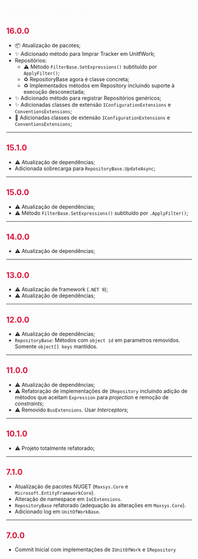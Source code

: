 # Maxsys.Core.Data

## 16.0.0
* :package: Atualização de pacotes;
* :sparkles: Adicionado método para limprar Tracker em UnitfWork;
* Repositórios:
	* :warning: Método `FilterBase.SetExpressions()` subtituído por `ApplyFilter()`;
	* :recycle: RepositoryBase agora é classe concreta;
	* :recycle: Implementados métodos em Repository incluindo suporte à execução desconectada;
* :sparkles: Adicionado método para registrar Repositórios genéricos;
* :sparkles: Adicionadas classes de extensão `IConfigurationExtensions` e `ConventionsExtensions`;
* :triangular_flag_on_post: Adicionadas classes de extensão `IConfigurationExtensions` e `ConventionsExtensions`;

---
## 15.1.0
* :warning: Atualização de dependências;
* Adicionada sobrecarga para `RepositoryBase.UpdateAsync`;

---
## 15.0.0
* :warning: Atualização de dependências;
* :warning: Método `FilterBase.SetExpressions()` subtituído por `.ApplyFilter()`;

---
## 14.0.0
* :warning: Atualização de dependências;

---
## 13.0.0
* :warning: Atualização de framework (`.NET 9`);
* :warning: Atualização de dependências;

---
## 12.0.0
* :warning: Atualização de dependências;
* `RepositoryBase`: Métodos com `object id` em parametros removidos. Somente `object[] keys` mantidos.

---
## 11.0.0
* :warning: Atualização de dependências;
* :warning: Refatoração de implementações de `IRepository` incluindo adição de métodos que aceitam `Expression` para *projection* e remoção de *constraints*;
* :warning: Removido `BusExtensions`. Usar *Interceptors*;

---
## 10.1.0
* :warning: Projeto totalmente refatorado;

---
## 7.1.0
* Atualização de pacotes NUGET (`Maxsys.Core` e `Microsoft.EntityFrameworkCore`).
* Alteração de namespace em `IoCExtensions`.
* `RepositoryBase` refatorado (adequação às alterações em `Maxsys.Core`).
* Adicionado log em `UnitOfWorkBase`.

---
## 7.0.0
* Commit Inicial com implementações de `IUnitOfWork` e `IRepository`


<style>
  .warning { color: DarkGoldenRod; }
  h1 { color: Snow; }
  h2 { color: Crimson; }
  h3 { color: SteelBlue; }
  h4 { color: SeaGreen; }
</style>